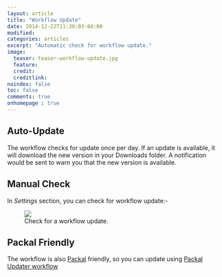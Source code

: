 ```yaml
---
layout: article
title: "Workflow Update"
date: 2014-12-22T11:39:03-04:00
modified:
categories: articles
excerpt: "Automatic check for workflow update."
image:
  teaser: teaser-workflow-update.jpg
  feature:
  credit:
  creditlink:
noindex: false
toc: false
comments: true
onhomepage : true
---
```



## Auto-Update

The workflow checks for update once per day.
If an update is available, it will download the new version in your Downloads folder.
A notification would be sent to warn you that the new version is available.

## Manual Check

In *Settings* section, you can check for workflow update:-

<figure>
	<img src="{{ site.url }}/images/workflow-update1.gif"></a>
	<figcaption>Check for a workflow update.</figcaption>
</figure>

## Packal Friendly

The workflow is also [Packal](http://www.packal.org) friendly, so you can update using [Packal Updater workflow](http://www.packal.org/workflow/packal-updater)